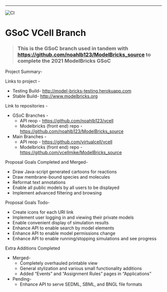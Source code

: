 ---
![CI](https://github.com/virtualcell/vcell/workflows/CI/badge.svg)
# GSoC VCell Branch
> ### This is the GSoC branch used in tandem with https://github.com/noahlb123/ModelBricks_source to complete the 2021 ModelBricks GSoC

Project Summary-

Links to project -
* Testing Build- http://model-bricks-testing.herokuapp.com
* Stable Build- http://www.modelbricks.org

Link to repositories -
* GSoC Branches -
  * API reop - https://github.com/noahlb123/vcell
  * Modelbricks (front end) repo - https://github.com/noahlb123/ModelBricks_source 
* Main Branches -
  * API reop - https://github.com/virtualcell/vcell
  * Modelbricks (front end) repo - https://github.com/vcellmike/ModelBricks_source

Proposal Goals Completed and Merged-
* Draw Java-script generated cartoons for reactions
* Draw membrane-bound species and molecules
* Reformat text annotations
* Enable all public models by all users to be displayed
* Implement advanced filtering and browsing

Proposal Goals Todo-
* Create icons for each URI link
* Implement user logging in and viewing their private models
* Enable convenient display of simulation results
* Enhance API to enable search by model elements
* Enhance API to enable model permissions change
* Enhance API to enable running/stopping simulations and see progress

Extra Additions Completed
* Merged-
  * Completely overhauled printable view
  * General stylization and various small functionality additions
  * Added “Events” and “Assignment Rules” pages in “Applications”
* Pending-
  * Enhance API to serve SEDML, SBML, and BNGL file formats
